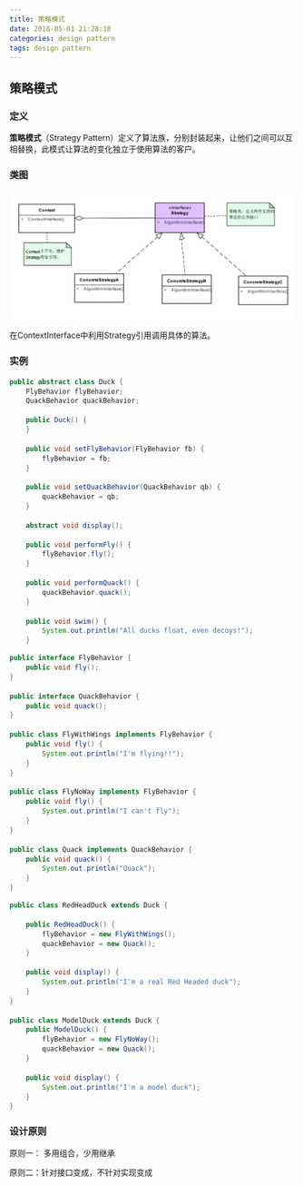 ```yaml
---
title: 策略模式
date: 2018-05-01 21:28:18
categories: design pattern
tags: design pattern
---
```


## 策略模式

### 定义

**策略模式**（Strategy Pattern）定义了算法族，分别封装起来，让他们之间可以互相替换，此模式让算法的变化独立于使用算法的客户。

### 类图

![1542604352916](.\images\1542604189468.png)

在ContextInterface中利用Strategy引用调用具体的算法。

### 实例

```java
public abstract class Duck {
	FlyBehavior flyBehavior;
	QuackBehavior quackBehavior;

	public Duck() {
	}

	public void setFlyBehavior(FlyBehavior fb) {
		flyBehavior = fb;
	}

	public void setQuackBehavior(QuackBehavior qb) {
		quackBehavior = qb;
	}

	abstract void display();

	public void performFly() {
		flyBehavior.fly();
	}

	public void performQuack() {
		quackBehavior.quack();
	}

	public void swim() {
		System.out.println("All ducks float, even decoys!");
	}

```

```java
public interface FlyBehavior {
	public void fly();
}

public interface QuackBehavior {
	public void quack();
}

public class FlyWithWings implements FlyBehavior {
	public void fly() {
		System.out.println("I'm flying!!");
	}
}

public class FlyNoWay implements FlyBehavior {
	public void fly() {
		System.out.println("I can't fly");
	}
}

public class Quack implements QuackBehavior {
	public void quack() {
		System.out.println("Quack");
	}
}


```

```java
public class RedHeadDuck extends Duck {
 
	public RedHeadDuck() {
		flyBehavior = new FlyWithWings();
		quackBehavior = new Quack();
	}
 
	public void display() {
		System.out.println("I'm a real Red Headed duck");
	}
}

public class ModelDuck extends Duck {
	public ModelDuck() {
		flyBehavior = new FlyNoWay();
		quackBehavior = new Quack();
	}

	public void display() {
		System.out.println("I'm a model duck");
	}
}
```

### 设计原则

原则一： 多用组合，少用继承

原则二：针对接口变成，不针对实现变成

